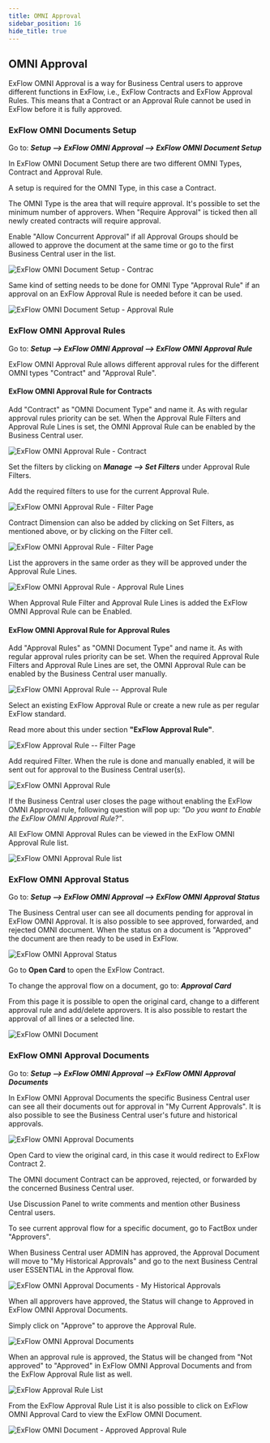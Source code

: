 ```yaml
---
title: OMNI Approval
sidebar_position: 16
hide_title: true
---
```

## OMNI Approval

ExFlow OMNI Approval is a way for Business Central users to approve different functions in ExFlow, i.e., ExFlow Contracts and ExFlow Approval Rules. This means that a Contract or an Approval Rule cannot be used in ExFlow before it is fully approved.

### ExFlow OMNI Documents Setup

Go to: ***Setup --> ExFlow OMNI Approval --> ExFlow OMNI Document Setup***

In ExFlow OMNI Document Setup there are two different OMNI Types, Contract and Approval Rule.

A setup is required for the OMNI Type, in this case a Contract.

The OMNI Type is the area that will require approval. It's possible to set the minimum number of approvers. When "Require Approval" is ticked then all newly created contracts will require approval.

Enable "Allow Concurrent Approval" if all Approval Groups should be allowed to approve the document at the same time or go to the first Business Central user in the list.

![ExFlow OMNI Document Setup - Contrac](@site/static/img/media/omni-document-setup-001.png)

Same kind of setting needs to be done for OMNI Type "Approval Rule" if an approval on an ExFlow Approval Rule is needed before it can be used.

![ExFlow OMNI Document Setup - Approval Rule](@site/static/img/media/omni-document-setup-002.png)

### ExFlow OMNI Approval Rules

Go to: ***Setup --> ExFlow OMNI Approval --> ExFlow OMNI Approval Rule***

ExFlow OMNI Approval Rule allows different approval rules for the different OMNI types "Contract" and "Approval Rule".

#### **ExFlow OMNI Approval Rule for Contracts**

Add "Contract" as "OMNI Document Type" and name it. As with regular approval rules priority can be set. When the Approval Rule Filters and Approval Rule Lines is set, the OMNI Approval Rule can be enabled by the Business Central user.

![ExFlow OMNI Approval Rule - Contract](@site/static/img/media/omni-approval-rule-001.png)

Set the filters by clicking on ***Manage \--\> Set Filters*** under Approval Rule Filters.

Add the required filters to use for the current Approval Rule.

![ExFlow OMNI Approval Rule - Filter Page](@site/static/img/media/omni-filter-page-001.png)

Contract Dimension can also be added by clicking on Set Filters, as mentioned above, or by clicking on the Filter cell.

![ExFlow OMNI Approval Rule - Filter Page](@site/static/img/media/omni-approval-rule-filters-001.png)

List the approvers in the same order as they will be approved under the Approval Rule Lines.

![ExFlow OMNI Approval Rule - Approval Rule Lines](@site/static/img/media/omni-approval-rule-lines-001.png)

When Approval Rule Filter and Approval Rule Lines is added the ExFlow OMNI Approval Rule can be Enabled.

#### **ExFlow OMNI Approval Rule for Approval Rules**

Add "Approval Rules" as "OMNI Document Type" and name it. As with regular approval rules priority can be set. When the required Approval Rule Filters and Approval Rule Lines are set, the OMNI Approval Rule can
be enabled by the Business Central user manually.

![ExFlow OMNI Approval Rule -- Approval Rule](@site/static/img/media/omni-approval-rule-002.png)

Select an existing ExFlow Approval Rule or create a new rule as per regular ExFlow standard.

Read more about this under section **"ExFlow Approval Rule"**.

![ExFlow Approval Rule -- Filter Page](@site/static/img/media/omni-approval-rule-003.png)

Add required Filter. When the rule is done and manually enabled, it will be sent out for approval to the Business Central user(s).

![ExFlow OMNI Approval Rule](@site/static/img/media/omni-approval-rule-004.png)

If the Business Central user closes the page without enabling the ExFlow OMNI Approval rule, following question will pop up: *"Do you want to Enable the ExFlow OMNI Approval Rule?"*.

All ExFlow OMNI Approval Rules can be viewed in the ExFlow OMNI Approval Rule list.

![ExFlow OMNI Approval Rule list](@site/static/img/media/omni-approval-rules-001.png)

### ExFlow OMNI Approval Status

Go to: ***Setup --> ExFlow OMNI Approval --> ExFlow OMNI Approval Status***

The Business Central user can see all documents pending for approval in ExFlow OMNI Approval. It is also possible to see approved, forwarded, and rejected OMNI document. When the status on a document is "Approved" the document are then ready to be used in ExFlow.

![ExFlow OMNI Approval Status](@site/static/img/media/omni-approval-status-001.png)

Go to **Open Card** to open the ExFlow Contract.

To change the approval flow on a document, go to: ***Approval Card***

From this page it is possible to open the original card, change to a different approval rule and add/delete approvers. It is also possible to restart the approval of all lines or a selected line.

![ExFlow OMNI Document](@site/static/img/media/omni-approval-document-001.png)

### ExFlow OMNI Approval Documents

Go to: ***Setup --> ExFlow OMNI Approval --> ExFlow OMNI Approval Documents***

In ExFlow OMNI Approval Documents the specific Business Central user can see all their documents out for approval in "My Current Approvals". It is also possible to see the Business Central user's future and historical approvals.

![ExFlow OMNI Approval Documents](@site/static/img/media/omni-approval-documents-001.png)

Open Card to view the original card, in this case it would redirect to ExFlow Contract 2.

The OMNI document Contract can be approved, rejected, or forwarded by the concerned Business Central user.

Use Discussion Panel to write comments and mention other Business Central users.

To see current approval flow for a specific document, go to FactBox under "Approvers".

When Business Central user ADMIN has approved, the Approval Document will move to "My Historical Approvals" and go to the next Business Central user ESSENTIAL in the Approval flow.

![ExFlow OMNI Approval Documents - My Historical Approvals](@site/static/img/media/omni-approval-documents-002.png)

When all approvers have approved, the Status will change to Approved in ExFlow OMNI Approval Documents.

Simply click on "Approve" to approve the Approval Rule.

![ExFlow OMNI Approval Documents](@site/static/img/media/omni-approval-documents-003.png)

When an approval rule is approved, the Status will be changed from "Not approved" to "Approved" in ExFlow OMNI Approval Documents and from the ExFlow Approval Rule list as well.

![ExFlow Approval Rule List](@site/static/img/media/approval-rules-001.png)

From the ExFlow Approval Rule List it is also possible to click on ExFlow OMNI Approval Card to view the ExFlow OMNI Document.

![ExFlow OMNI Document - Approved Approval Rule](@site/static/img/media/omni-document-001.png)
